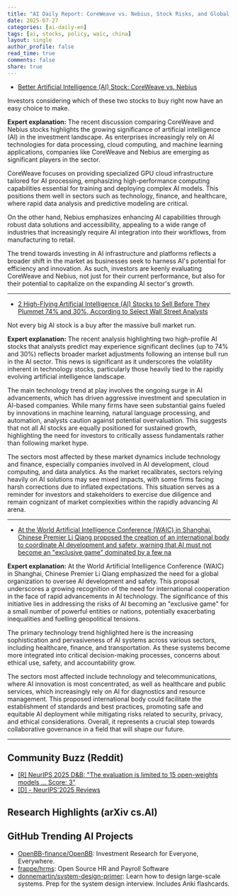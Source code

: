```yaml
---
title: "AI Daily Report: CoreWeave vs. Nebius, Stock Risks, and Global AI Governance (2025-07-27)"
date: 2025-07-27
categories: [ai-daily-en]
tags: [ai, stocks, policy, waic, china]
layout: single
author_profile: false
read_time: true
comments: false
share: true
---
```


- [Better Artificial Intelligence (AI) Stock: CoreWeave vs. Nebius](https://www.fool.com/investing/2025/07/26/better-artificial-intelligence-ai-stock-coreweave/)

Investors considering which of these two stocks to buy right now have an easy choice to make.

**Expert explanation:**
The recent discussion comparing CoreWeave and Nebius stocks highlights the growing significance of artificial intelligence (AI) in the investment landscape. As enterprises increasingly rely on AI technologies for data processing, cloud computing, and machine learning applications, companies like CoreWeave and Nebius are emerging as significant players in the sector.

CoreWeave focuses on providing specialized GPU cloud infrastructure tailored for AI processing, emphasizing high-performance computing capabilities essential for training and deploying complex AI models. This positions them well in sectors such as technology, finance, and healthcare, where rapid data analysis and predictive modeling are critical.

On the other hand, Nebius emphasizes enhancing AI capabilities through robust data solutions and accessibility, appealing to a wide range of industries that increasingly require AI integration into their workflows, from manufacturing to retail.

The trend towards investing in AI infrastructure and platforms reflects a broader shift in the market as businesses seek to harness AI's potential for efficiency and innovation. As such, investors are keenly evaluating CoreWeave and Nebius, not just for their current performance, but also for their potential to capitalize on the expanding AI sector's growth.

---
- [2 High-Flying Artificial Intelligence (AI) Stocks to Sell Before They Plummet 74% and 30%, According to Select Wall Street Analysts](https://finance.yahoo.com/news/2-high-flying-artificial-intelligence-201500744.html)

Not every big AI stock is a buy after the massive bull market run.

**Expert explanation:**
The recent analysis highlighting two high-profile AI stocks that analysts predict may experience significant declines (up to 74% and 30%) reflects broader market adjustments following an intense bull run in the AI sector. This news is significant as it underscores the volatility inherent in technology stocks, particularly those heavily tied to the rapidly evolving artificial intelligence landscape.

The main technology trend at play involves the ongoing surge in AI advancements, which has driven aggressive investment and speculation in AI-based companies. While many firms have seen substantial gains fueled by innovations in machine learning, natural language processing, and automation, analysts caution against potential overvaluation. This suggests that not all AI stocks are equally positioned for sustained growth, highlighting the need for investors to critically assess fundamentals rather than following market hype.

The sectors most affected by these market dynamics include technology and finance, especially companies involved in AI development, cloud computing, and data analytics. As the market recalibrates, sectors relying heavily on AI solutions may see mixed impacts, with some firms facing harsh corrections due to inflated expectations. This situation serves as a reminder for investors and stakeholders to exercise due diligence and remain cognizant of market complexities within the rapidly advancing AI arena.

---
- [At the World Artificial Intelligence Conference (WAIC) in Shanghai, Chinese Premier Li Qiang proposed the creation of an international body to coordinate AI development and safety, warning that AI must not become an "exclusive game" dominated by a few na](https://www.linkedin.com/posts/analytics-india-magazine_at-the-world-artificial-intelligence-conference-activity-7355091214246858752-2AJv)



**Expert explanation:**
At the World Artificial Intelligence Conference (WAIC) in Shanghai, Chinese Premier Li Qiang emphasized the need for a global organization to oversee AI development and safety. This proposal underscores a growing recognition of the need for international cooperation in the face of rapid advancements in AI technology. The significance of this initiative lies in addressing the risks of AI becoming an "exclusive game" for a small number of powerful entities or nations, potentially exacerbating inequalities and fuelling geopolitical tensions.

The primary technology trend highlighted here is the increasing sophistication and pervasiveness of AI systems across various sectors, including healthcare, finance, and transportation. As these systems become more integrated into critical decision-making processes, concerns about ethical use, safety, and accountability grow.

The sectors most affected include technology and telecommunications, where AI innovation is most concentrated, as well as healthcare and public services, which increasingly rely on AI for diagnostics and resource management. This proposed international body could facilitate the establishment of standards and best practices, promoting safe and equitable AI deployment while mitigating risks related to security, privacy, and ethical considerations. Overall, it represents a crucial step towards collaborative governance in a field that will shape our future.

---

## Community Buzz (Reddit)
- [[R] NeurIPS 2025 D&B: "The evaluation is limited to 15 open-weights models ... Score: 3"](https://www.reddit.com/r/MachineLearning/comments/1m95ej0/r_neurips_2025_db_the_evaluation_is_limited_to_15/)
- [[D] - NeurIPS'2025 Reviews](https://www.reddit.com/r/MachineLearning/comments/1m74ugv/d_neurips2025_reviews/)

## Research Highlights (arXiv cs.AI)


## GitHub Trending AI Projects
- [OpenBB-finance/OpenBB](OpenBB-finance/OpenBB): Investment Research for Everyone, Everywhere.
- [frappe/hrms](frappe/hrms): Open Source HR and Payroll Software
- [donnemartin/system-design-primer](donnemartin/system-design-primer): Learn how to design large-scale systems. Prep for the system design interview. Includes Anki flashcards.
